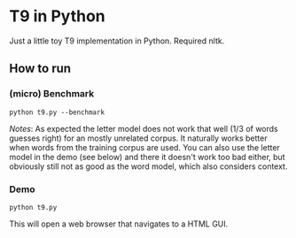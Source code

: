 # T9 in Python

Just a little toy T9 implementation in Python.
Required nltk.

## How to run

### (micro) Benchmark

`python t9.py --benchmark`

*Notes*: As expected the letter model does not work that well (1/3 of words guesses right) for an mostly unrelated corpus.
         It naturally works better when words from the training corpus are used.
         You can also use the letter model in the demo (see below) and there it doesn't work too bad either,
         but obviously still not as good as the word model, which also considers context.

### Demo

`python t9.py`

This will open a web browser that navigates to a HTML GUI.
